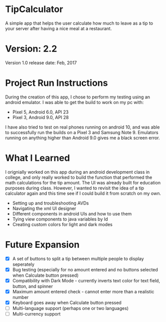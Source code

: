# TipCalculator
A simple app that helps the user calculate how much to leave as a tip to your server after having a nice meal at a restaurant.

# Version: 2.2
Version 1.0 release date: Feb, 2017

# Project Run Instructions

During the creation of this app, I chose to perform my testing using an android emulator. I was able to get the build to work on my pc with:
- Pixel 5, Android 6.0, API 23
- Pixel 3, Android 9.0, API 28

I have also tried to test on real phones running on android 10, and was able to successfully run the builds on a Pixel 3 and Samsung Note 9.
Emulators running on anything higher than Android 9.0 gives me a black screen error.

# What I Learned
I orignially worked on this app during an android development class in college, and only really worked to build the function that
performed the math calculations for the tip amount. The UI was already built for education purposes during class. However, I wanted to
revisit the idea of a tip calculator again and this time see if I could build it from scratch on my own.

- Setting up and troubleshooting AVDs
- Navigating the xml UI designer
- Different components in android UIs and how to use them
- Tying view components to java variables by Id
- Creating custom colors for light and dark modes

# Future Expansion
- [x] A set of buttons to split a tip between multiple people to display seperately
- [x] Bug testing (especially for no amount entered and no buttons selected when Calculate button pressed)
- [x] Compatibility with Dark Mode - currently inverts text color for text field, button, and spinner
- [x] Maximum amount entered check - cannot enter more than a realistic number
- [x] Keyboard goes away when Calculate button pressed
- [ ] Multi-language support (perhaps one or two languages)
- [ ] Multi-currency support
